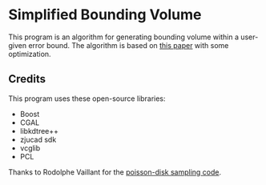 # Simplified Bounding Volume

This program is an algorithm for generating bounding volume within a user-given error bound. The algorithm is based on [this paper](https://hal.inria.fr/hal-01186074/file/approximation.pdf) with some optimization.

## Credits

This program uses these open-source libraries:
* Boost
* CGAL
* libkdtree++
* zjucad sdk
* vcglib
* PCL

Thanks to Rodolphe Vaillant for the <a href="http://rodolphe-vaillant.fr/?e=37">poisson-disk sampling code</a>.
